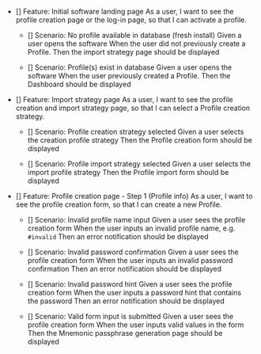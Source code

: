 - [] Feature: Initial software landing page
  As a user, I want to see the profile creation page or the log-in page, so that I can activate a profile.

  - [] Scenario: No profile available in database (fresh install)
    Given a user opens the software
    When the user did not previously create a Profile.
    Then the import strategy page should be displayed

  - [] Scenario: Profile(s) exist in database
    Given a user opens the software
    When the user previously created a Profile.
    Then the Dashboard should be displayed

- [] Feature: Import strategy page
  As a user, I want to see the profile creation and import strategy page, so that I can select a Profile creation strategy.

  - [] Scenario: Profile creation strategy selected
    Given a user selects the creation profile strategy
    Then the Profile creation form should be displayed

  - [] Scenario: Profile import strategy selected
    Given a user selects the import profile strategy
    Then the Profile import form should be displayed

- [] Feature: Profile creation page - Step 1 (Profile info)
  As a user, I want to see the profile creation form, so that I can create a new Profile.

  - [] Scenario: Invalid profile name input
    Given a user sees the profile creation form
    When the user inputs an invalid profile name, e.g. `#invalid`
    Then an error notification should be displayed

  - [] Scenario: Invalid password confirmation
    Given a user sees the profile creation form
    When the user inputs an invalid password confirmation
    Then an error notification should be displayed

  - [] Scenario: Invalid password hint
    Given a user sees the profile creation form
    When the user inputs a password hint that contains the password
    Then an error notification should be displayed

  - [] Scenario: Valid form input is submitted
    Given a user sees the profile creation form
    When the user inputs valid values in the form
    Then the Mnemonic passphrase generation page should be displayed

